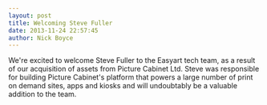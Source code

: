 ```yaml
---
layout: post
title: Welcoming Steve Fuller
date: 2013-11-24 22:57:45
author: Nick Boyce
---
```

We're excited to welcome Steve Fuller to the Easyart tech team, as a result of our acquisition of assets from Picture Cabinet Ltd. Steve was responsible for building Picture Cabinet's platform that powers a large number of print on demand sites, apps and kiosks and will undoubtably be a valuable addition to the team.
